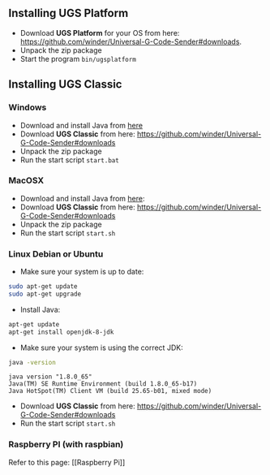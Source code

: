 ## Installing UGS Platform

* Download **UGS Platform** for your OS from here: https://github.com/winder/Universal-G-Code-Sender#downloads. 
* Unpack the zip package
* Start the program ```bin/ugsplatform```


## Installing UGS Classic

### Windows
* Download and install Java from [here](https://java.com/en/download/)
* Download **UGS Classic** from here: https://github.com/winder/Universal-G-Code-Sender#downloads
* Unpack the zip package
* Run the start script ```start.bat```

### MacOSX
* Download and install Java from [here](https://www.oracle.com/technetwork/java/javase/downloads/jre8-downloads-2133155.html):
* Download **UGS Classic** from here: https://github.com/winder/Universal-G-Code-Sender#downloads
* Unpack the zip package
* Run the start script ```start.sh```

### Linux Debian or Ubuntu

* Make sure your system is up to date:
```bash
sudo apt-get update
sudo apt-get upgrade
```

* Install Java: 
```bash
apt-get update
apt-get install openjdk-8-jdk
```

* Make sure your system is using the correct JDK:
```bash
java -version
```
```
java version "1.8.0_65"
Java(TM) SE Runtime Environment (build 1.8.0_65-b17)
Java HotSpot(TM) Client VM (build 25.65-b01, mixed mode)
```

* Download **UGS Classic** from here: https://github.com/winder/Universal-G-Code-Sender#downloads
* Run the start script ```start.sh```


### Raspberry PI (with raspbian)
Refer to this page: [[Raspberry Pi]]

